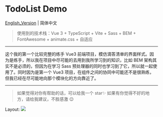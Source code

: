 # TodoList Demo

[English_Version](README.md) | 简体中文

> 使用到的技术栈：Vue 3 + TypeScript + Vite + Sass + BEM + FontAwesome + animate.css + 自适应

---

这个我的第一个比较完整的练手 Vue3 前端项目，模仿滴答清单的界面样式。因为是练手，所以我在项目中尽可能的去用到我所学习到的知识，比如 BEM 架构其实不是必须的，但因为在学习 Sass 预处理器的同时也学习到了它，所以就一起使用了。同时因为是第一个 Vue3 项目，在组件之间的协同中可能还不是很熟练，但我已经在尽可能地向那个模块化的方向靠近了。

---

> 如果觉得对你有帮助的话，可以给我一个 star✨
> 如果有你觉得不好的地方，请给我建议，不胜感激 😉

Layout:
![](https://pic.stupidsheep.fun/vue_todo_list_layout.png)
